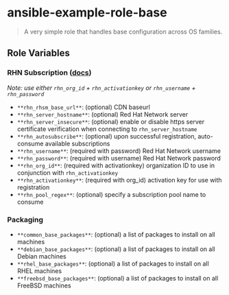 # ansible-example-role-base
> A very simple role that handles base configuration across OS families.

## Role Variables
### RHN Subscription ([docs](http://docs.ansible.com/ansible/redhat_subscription_module.html))
*Note: use either `rhn_org_id` + `rhn_activationkey` or `rhn_username` + `rhn_password`*
- `**rhn_rhsm_base_url**`: (optional) CDN baseurl
- `**rhn_server_hostname**`: (optional) Red Hat Network server
- `**rhn_server_insecure**`: (optional) enable or disable https server certificate verification when connecting to `rhn_server_hostname`
- `**rhn_autosubscribe**`: (optional) upon successful registration, auto-consume available subscriptions
- `**rhn_username**`: (required with password) Red Hat Network username
- `**rhn_password**`: (required with username) Red Hat Network password
- `**rhn_org_id**`: (required with activationkey) organization ID to use in conjunction with `rhn_activationkey`
- `**rhn_activationkey**`: (required with org_id) activation key for use with registration
- `**rhn_pool_regex**`: (optional) specify a subscription pool name to consume

### Packaging
- `**common_base_packages**`: (optional) a list of packages to install on all machines
- `**debian_base_packages**`: (optional) a list of packages to install on all Debian machines
- `**rhel_base_packages**`: (optional) a list of packages to install on all RHEL machines
- `**freebsd_base_packages**`: (optional) a list of packages to install on all FreeBSD machines
